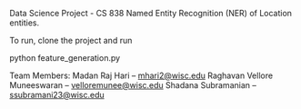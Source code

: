 Data Science Project - CS 838
Named Entity Recognition (NER) of Location entities.

To run, clone the project and run

python feature_generation.py

Team Members:
Madan Raj Hari – mhari2@wisc.edu
Raghavan Vellore Muneeswaran – velloremunee@wisc.edu
Shadana Subramanian – ssubramani23@wisc.edu
